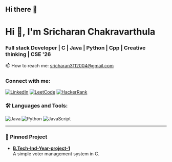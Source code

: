 ## Hi there 👋




# Hi 👋, I'm Sricharan Chakravarthula

### Full stack Developer | C | Java | Python | Cpp | Creative thinking | CSE '26

📫 How to reach me: [sricharan3112004@gmail.com](mailto:sricharan3112004@gmail.com)

### Connect with me:
[![LinkedIn](https://img.shields.io/badge/-LinkedIn-blue?style=flat-square&logo=linkedin)](https://www.linkedin.com/in/sricharan-chakravarthula-3ba109253/)
[![LeetCode](https://img.shields.io/badge/-LeetCode-FFA116?style=flat-square&logo=LeetCode&logoColor=black)](https://leetcode.com/u/sricharan_chakravarthula/)
[![HackerRank](https://img.shields.io/badge/-HackerRank-2EC866?style=flat-square&logo=HackerRank&logoColor=white)](https://www.hackerrank.com/profile/sricharan3112004)


### 🛠 Languages and Tools:
![Java](https://img.shields.io/badge/Java-ED8B00?style=flat&logo=java&logoColor=white)
![Python](https://img.shields.io/badge/Python-3776AB?style=flat&logo=python&logoColor=white)
![JavaScript](https://img.shields.io/badge/JavaScript-F7DF1E?style=flat&logo=javascript&logoColor=black)
<!-- Add more badges as needed -->

---

### 🔧 Pinned Project
- **[B.Tech-Ind-Year-project-1](https://github.com/sricharanchakravarthula/VOTER-MANAGEMENT-SYSTEM)**  
  A simple voter management system in C.

